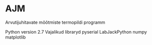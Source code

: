 # AJM
Arvutijuhitavate mõõtmiste termopildi programm

Python version 2.7
Vajalikud libraryd
  pyserial
  LabJackPython
  numpy
  matplotlib
